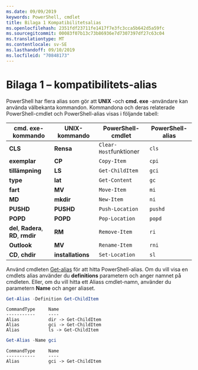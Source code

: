 ```yaml
---
ms.date: 09/09/2019
keywords: PowerShell, cmdlet
title: Bilaga 1 Kompatibilitetsalias
ms.openlocfilehash: 2351fdf23711fe1417f7e3fc3cca5b642d5a59fc
ms.sourcegitcommit: 00083f07b13c73b86936e7d7307397df27c63c04
ms.translationtype: MT
ms.contentlocale: sv-SE
ms.lasthandoff: 09/10/2019
ms.locfileid: "70848173"
---
```

# <a name="appendix-1---compatibility-aliases"></a>Bilaga 1 – kompatibilitets-alias

PowerShell har flera alias som gör att **UNIX** -och **cmd. exe** -användare kan använda välbekanta kommandon.
Kommandona och deras relaterade PowerShell-cmdlet och PowerShell-alias visas i följande tabell:

|cmd. exe-kommando|UNIX-kommando|PowerShell-cmdlet|PowerShell-alias|
|---------------|----------------|--------------|------------|
|**CLS**|**Rensa**|`Clear-Host`funktioner|`cls`|
|**exemplar**|**CP**|`Copy-Item`|`cpi`|
|**tillämpning**|**LS**|`Get-ChildItem`|`gci`|
|**type**|**lat**|`Get-Content`|`gc`|
|**fart**|**MV**|`Move-Item`|`mi`|
|**MD**|**mkdir**|`New-Item`|`ni`|
|**PUSHD**|**PUSHD**|`Push-Location`|`pushd`|
|**POPD**|**POPD**|`Pop-Location`|`popd`|
|**del**, **Radera**, **RD**, **rmdir**|**RM**|`Remove-Item`|`ri`|
|**Outlook**|**MV**|`Rename-Item`|`rni`|
|**CD**, **chdir**|**installations**|`Set-Location`|`sl`|

Använd cmdleten [Get-alias](/powershell/module/Microsoft.PowerShell.Utility/Get-Alias) för att hitta PowerShell-alias. Om du vill visa en cmdlets alias använder du **definitions** parametern och anger namnet på cmdleten.
Eller, om du vill hitta ett Aliass cmdlet-namn, använder du parametern **Name** och anger aliaset.

```powershell
Get-Alias -Definition Get-ChildItem
```

```Output
CommandType     Name
-----------     ----
Alias           dir -> Get-ChildItem
Alias           gci -> Get-ChildItem
Alias           ls -> Get-ChildItem
```

```powershell
Get-Alias -Name gci
```

```Output
CommandType     Name
-----------     ----
Alias           gci -> Get-ChildItem
```
